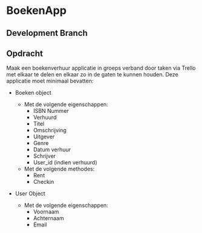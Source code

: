 # BoekenApp

## Development Branch

## Opdracht

Maak een boekenverhuur applicatie in groeps verband door taken via Trello met elkaar te delen en elkaar zo in de gaten te kunnen houden.
Deze applicatie moet minimaal bevatten:

- Boeken object 
    - Met de volgende eigenschappen:
        - ISBN Nummer
        - Verhuurd
        - Titel
        - Omschrijving
        - Uitgever
        - Genre
        - Datum verhuur
        - Schrijver
        - User_id (indien verhuurd)
    - Met de volgende methodes:
        - Rent
        - Checkin

- User Object 
    - Met de volgende eigenschappen:
        - Voornaam
        - Achternaam
        - Email